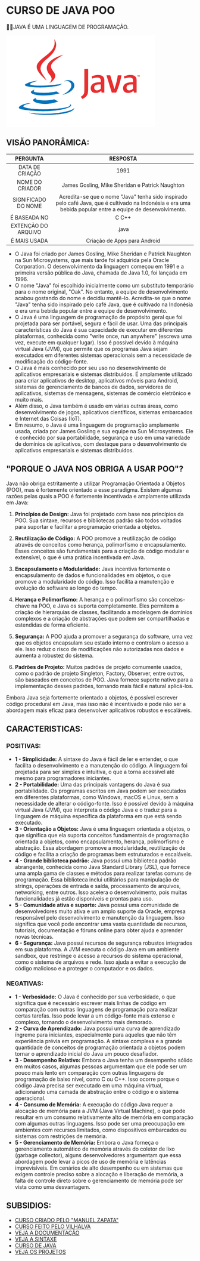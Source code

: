 # CURSO DE JAVA POO
👨‍⚖️JAVA É UMA LINGUAGEM DE PROGRAMAÇÃO.

<img src="FOTO.png" align="center" width="400"> <br>

## VISÃO PANORÂMICA:
| PERGUNTA | RESPOSTA |
| :---: | :---: |
| DATA DE CRIAÇÃO | 1991 |
| NOME DO CRIADOR | James Gosling, Mike Sheridan e Patrick Naughton | 
| SIGNIFICADO DO NOME | Acredita-se que o nome "Java" tenha sido inspirado pelo café Java, que é cultivado na Indonésia e era uma bebida popular entre a equipe de desenvolvimento. |
| É BASEADA NO | C C++ |
| EXTENÇÃO DO ARQUIVO | .java |
| É MAIS USADA | Criação de Apps para Android |

* O Java foi criado por James Gosling, Mike Sheridan e Patrick Naughton na Sun Microsystems, que mais tarde foi adquirida pela Oracle Corporation. O desenvolvimento da linguagem começou em 1991 e a primeira versão pública do Java, chamada de Java 1.0, foi lançada em 1996.
* O nome "Java" foi escolhido inicialmente como um substituto temporário para o nome original, "Oak". No entanto, a equipe de desenvolvimento acabou gostando do nome e decidiu mantê-lo. Acredita-se que o nome "Java" tenha sido inspirado pelo café Java, que é cultivado na Indonésia e era uma bebida popular entre a equipe de desenvolvimento.
* O Java é uma linguagem de programação de propósito geral que foi projetada para ser portável, segura e fácil de usar. Uma das principais características do Java é sua capacidade de executar em diferentes plataformas, conhecida como "write once, run anywhere" (escreva uma vez, execute em qualquer lugar). Isso é possível devido à máquina virtual Java (JVM), que permite que os programas Java sejam executados em diferentes sistemas operacionais sem a necessidade de modificação do código-fonte.
* O Java é mais conhecido por seu uso no desenvolvimento de aplicativos empresariais e sistemas distribuídos. É amplamente utilizado para criar aplicativos de desktop, aplicativos móveis para Android, sistemas de gerenciamento de bancos de dados, servidores de aplicativos, sistemas de mensagens, sistemas de comércio eletrônico e muito mais.
* Além disso, o Java também é usado em várias outras áreas, como desenvolvimento de jogos, aplicativos científicos, sistemas embarcados e Internet das Coisas (IoT).
* Em resumo, o Java é uma linguagem de programação amplamente usada, criada por James Gosling e sua equipe na Sun Microsystems. Ele é conhecido por sua portabilidade, segurança e uso em uma variedade de domínios de aplicativos, com destaque para o desenvolvimento de aplicativos empresariais e sistemas distribuídos.

## "PORQUE O JAVA NOS OBRIGA A USAR POO"?
Java não obriga estritamente a utilizar Programação Orientada a Objetos (POO), mas é fortemente orientado a esse paradigma. Existem algumas razões pelas quais a POO é fortemente incentivada e amplamente utilizada em Java:

1. **Princípios de Design:** Java foi projetado com base nos princípios da POO. Sua sintaxe, recursos e bibliotecas padrão são todos voltados para suportar e facilitar a programação orientada a objetos.

2. **Reutilização de Código:** A POO promove a reutilização de código através de conceitos como herança, polimorfismo e encapsulamento. Esses conceitos são fundamentais para a criação de código modular e extensível, o que é uma prática incentivada em Java.

3. **Encapsulamento e Modularidade:** Java incentiva fortemente o encapsulamento de dados e funcionalidades em objetos, o que promove a modularidade do código. Isso facilita a manutenção e evolução do software ao longo do tempo.

4. **Herança e Polimorfismo:** A herança e o polimorfismo são conceitos-chave na POO, e Java os suporta completamente. Eles permitem a criação de hierarquias de classes, facilitando a modelagem de domínios complexos e a criação de abstrações que podem ser compartilhadas e estendidas de forma eficiente.

5. **Segurança:** A POO ajuda a promover a segurança do software, uma vez que os objetos encapsulam seu estado interno e controlam o acesso a ele. Isso reduz o risco de modificações não autorizadas nos dados e aumenta a robustez do sistema.

6. **Padrões de Projeto:** Muitos padrões de projeto comumente usados, como o padrão de projeto Singleton, Factory, Observer, entre outros, são baseados em conceitos de POO. Java fornece suporte nativo para a implementação desses padrões, tornando mais fácil e natural aplicá-los.

Embora Java seja fortemente orientado a objetos, é possível escrever código procedural em Java, mas isso não é incentivado e pode não ser a abordagem mais eficaz para desenvolver aplicativos robustos e escaláveis.

## CARACTERISTICAS:
### POSITIVAS:
* **1 - Simplicidade:** A sintaxe do Java é fácil de ler e entender, o que facilita o desenvolvimento e a manutenção do código. A linguagem foi projetada para ser simples e intuitiva, o que a torna acessível até mesmo para programadores iniciantes.
* **2 - Portabilidade:** Uma das principais vantagens do Java é sua portabilidade. Os programas escritos em Java podem ser executados em diferentes plataformas, como Windows, macOS e Linux, sem a necessidade de alterar o código-fonte. Isso é possível devido à máquina virtual Java (JVM), que interpreta o código Java e o traduz para a linguagem de máquina específica da plataforma em que está sendo executado.
* **3 - Orientação a Objetos:** Java é uma linguagem orientada a objetos, o que significa que ela suporta conceitos fundamentais de programação orientada a objetos, como encapsulamento, herança, polimorfismo e abstração. Essa abordagem promove a modularidade, reutilização de código e facilita a criação de programas bem estruturados e escaláveis.
* **4 - Grande biblioteca padrão:** Java possui uma biblioteca padrão abrangente, conhecida como Java Standard Library (JSL), que fornece uma ampla gama de classes e métodos para realizar tarefas comuns de programação. Essa biblioteca inclui utilitários para manipulação de strings, operações de entrada e saída, processamento de arquivos, networking, entre outros. Isso acelera o desenvolvimento, pois muitas funcionalidades já estão disponíveis e prontas para uso.
* **5 - Comunidade ativa e suporte:** Java possui uma comunidade de desenvolvedores muito ativa e um amplo suporte da Oracle, empresa responsável pelo desenvolvimento e manutenção da linguagem. Isso significa que você pode encontrar uma vasta quantidade de recursos, tutoriais, documentação e fóruns online para obter ajuda e aprender novas técnicas.
* **6 - Segurança:** Java possui recursos de segurança robustos integrados em sua plataforma. A JVM executa o código Java em um ambiente sandbox, que restringe o acesso a recursos do sistema operacional, como o sistema de arquivos e rede. Isso ajuda a evitar a execução de código malicioso e a proteger o computador e os dados.

### NEGATIVAS:
* **1 - Verbosidade:** O Java é conhecido por sua verbosidade, o que significa que é necessário escrever mais linhas de código em comparação com outras linguagens de programação para realizar certas tarefas. Isso pode levar a um código-fonte mais extenso e complexo, tornando o desenvolvimento mais demorado.
* **2 - Curva de Aprendizado:** Java possui uma curva de aprendizado íngreme para iniciantes, especialmente para aqueles que não têm experiência prévia em programação. A sintaxe complexa e a grande quantidade de conceitos de programação orientada a objetos podem tornar o aprendizado inicial do Java um pouco desafiador. 
* **3 - Desempenho Relativo:** Embora o Java tenha um desempenho sólido em muitos casos, algumas pessoas argumentam que ele pode ser um pouco mais lento em comparação com outras linguagens de programação de baixo nível, como C ou C++. Isso ocorre porque o código Java precisa ser executado em uma máquina virtual, adicionando uma camada de abstração entre o código e o sistema operacional.
* **4 - Consumo de Memória:** A execução do código Java requer a alocação de memória para a JVM (Java Virtual Machine), o que pode resultar em um consumo relativamente alto de memória em comparação com algumas outras linguagens. Isso pode ser uma preocupação em ambientes com recursos limitados, como dispositivos embarcados ou sistemas com restrições de memória.
* **5 - Gerenciamento de Memória:** Embora o Java forneça o gerenciamento automático de memória através do coletor de lixo (garbage collector), alguns desenvolvedores argumentam que essa abordagem pode levar a picos de uso de memória e latências imprevisíveis. Em cenários de alto desempenho ou em sistemas que exigem controle preciso sobre a alocação e liberação de memória, a falta de controle direto sobre o gerenciamento de memória pode ser vista como uma desvantagem.

## SUBSIDIOS:
- [CURSO CRIADO PELO "MANUEL ZAPATA"](https://github.com/manuelzapata/mini-curso-objetos)
- [CURSO FEITO PELO VILHALVA](https://github.com/VILHALVA)
- [VEJA A DOCUMENTAÇÃO](https://docs.oracle.com/en/java/)
- [VEJA A SINTAXE](./SINTAXE.md)
- [CURSO DE JAVA](https://github.com/VILHALVA/CURSO-DE-JAVA)
- [VEJA OS PROJETOS](https://github.com/VILHALVA?tab=repositories&q=topic:JAVA)
